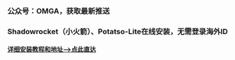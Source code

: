 ### 公众号：OMGA，获取最新推送

### Shadowrocket（小火箭）、Potatso-Lite在线安装，无需登录海外ID
#### [详细安装教程和地址-->点此直达](https://n802.com/file/30401944-474079311)
